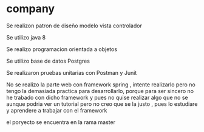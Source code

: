 # company

Se realizon patron de diseño modelo vista controlador

Se utilizo java 8

Se realizo programacion orientada a objetos

Se utilizo base de datos Postgres 

Se realizaron pruebas unitarias con Postman y Junit

No se realizo la parte web con framework spring , intente realizarlo pero no tengo la demasiada practica para desarrollarlo, porque para ser sincero no he trabado con dicho framework y pues no quise realizar algo que no se aunque podria ver un tutorial pero no creo que se la justo , pues lo estudiare y aprendere a trabajar con el framework

el poryecto se encuentra en la rama master

